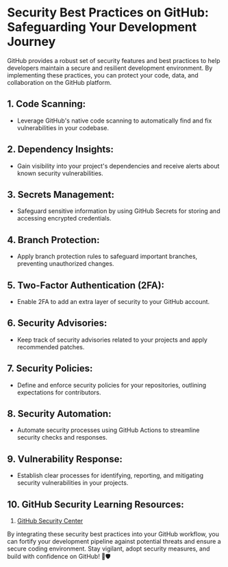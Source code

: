 # Security Best Practices on GitHub: Safeguarding Your Development Journey

GitHub provides a robust set of security features and best practices to help developers maintain a secure and resilient development environment. By implementing these practices, you can protect your code, data, and collaboration on the GitHub platform.

## 1. **Code Scanning:**

- Leverage GitHub's native code scanning to automatically find and fix vulnerabilities in your codebase.

## 2. **Dependency Insights:**

- Gain visibility into your project's dependencies and receive alerts about known security vulnerabilities.

## 3. **Secrets Management:**

- Safeguard sensitive information by using GitHub Secrets for storing and accessing encrypted credentials.

## 4. **Branch Protection:**

- Apply branch protection rules to safeguard important branches, preventing unauthorized changes.

## 5. **Two-Factor Authentication (2FA):**

- Enable 2FA to add an extra layer of security to your GitHub account.

## 6. **Security Advisories:**

- Keep track of security advisories related to your projects and apply recommended patches.

## 7. **Security Policies:**

- Define and enforce security policies for your repositories, outlining expectations for contributors.

## 8. **Security Automation:**

- Automate security processes using GitHub Actions to streamline security checks and responses.

## 9. **Vulnerability Response:**

- Establish clear processes for identifying, reporting, and mitigating security vulnerabilities in your projects.

## 10. **GitHub Security Learning Resources:**

1. [GitHub Security Center](https://github.com/security)

By integrating these security best practices into your GitHub workflow, you can fortify your development pipeline against potential threats and ensure a secure coding environment. Stay vigilant, adopt security measures, and build with confidence on GitHub! &#128272;&#128737;&#65039;
